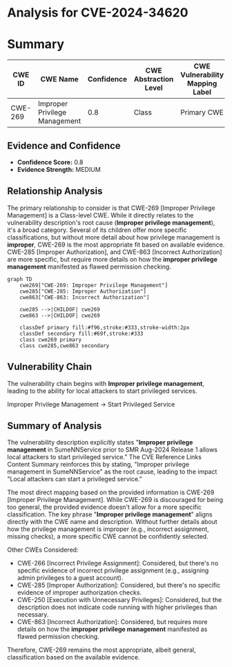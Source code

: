 # Analysis for CVE-2024-34620

# Summary
| CWE ID  | CWE Name                        | Confidence | CWE Abstraction Level | CWE Vulnerability Mapping Label | CWE-Vulnerability Mapping Notes |
|---------|---------------------------------|------------|-----------------------|---------------------------------|---------------------------------|
| CWE-269 | Improper Privilege Management   | 0.8        | Class                 | Primary CWE                    | Discouraged                   |

## Evidence and Confidence

*   **Confidence Score:** 0.8
*   **Evidence Strength:** MEDIUM

## Relationship Analysis
The primary relationship to consider is that CWE-269 [Improper Privilege Management] is a Class-level CWE. While it directly relates to the vulnerability description's root cause (**Improper privilege management**), it's a broad category. Several of its children offer more specific classifications, but without more detail about how privilege management is **improper**, CWE-269 is the most appropriate fit based on available evidence. CWE-285 [Improper Authorization], and CWE-863 [Incorrect Authorization] are more specific, but require more details on how the **improper privilege management** manifested as flawed permission checking.

```mermaid
graph TD
    cwe269["CWE-269: Improper Privilege Management"]
    cwe285["CWE-285: Improper Authorization"]
    cwe863["CWE-863: Incorrect Authorization"]

    cwe285 -->|CHILDOF| cwe269
    cwe863 -->|CHILDOF| cwe269

    classDef primary fill:#f96,stroke:#333,stroke-width:2px
    classDef secondary fill:#69f,stroke:#333
    class cwe269 primary
    class cwe285,cwe863 secondary
```

## Vulnerability Chain
The vulnerability chain begins with **Improper privilege management**, leading to the ability for local attackers to start privileged services.

Improper Privilege Management -> Start Privileged Service

## Summary of Analysis
The vulnerability description explicitly states "**Improper privilege management** in SumeNNService prior to SMR Aug-2024 Release 1 allows local attackers to start privileged service." The CVE Reference Links Content Summary reinforces this by stating, "Improper privilege management in SumeNNService" as the root cause, leading to the impact "Local attackers can start a privileged service."

The most direct mapping based on the provided information is CWE-269 [Improper Privilege Management]. While CWE-269 is discouraged for being too general, the provided evidence doesn't allow for a more specific classification. The key phrase "**Improper privilege management**" aligns directly with the CWE name and description. Without further details about how the privilege management is improper (e.g., incorrect assignment, missing checks), a more specific CWE cannot be confidently selected.

Other CWEs Considered:

*   CWE-266 [Incorrect Privilege Assignment]: Considered, but there's no specific evidence of incorrect privilege assignment (e.g., assigning admin privileges to a guest account).
*   CWE-285 [Improper Authorization]: Considered, but there's no specific evidence of improper authorization checks.
*   CWE-250 [Execution with Unnecessary Privileges]: Considered, but the description does not indicate code running with higher privileges than necessary.
*   CWE-863 [Incorrect Authorization]: Considered, but requires more details on how the **improper privilege management** manifested as flawed permission checking.

Therefore, CWE-269 remains the most appropriate, albeit general, classification based on the available evidence.